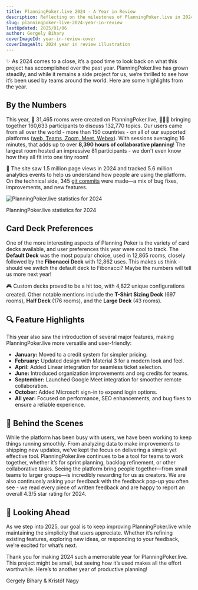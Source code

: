 ```yaml
---
title: PlanningPoker.live 2024 - A Year in Review
description: Reflecting on the milestones of PlanningPoker.live in 2024. From thousands of rooms created to exciting feature releases like Google Meet integration, explore how this project grew and connected teams worldwide.
slug: planningpoker-live-2024-year-in-review
lastUpdated: 2025/01/06
author: Gergely Bihary
coverImageId: year-in-review-cover
coverImageAlt: 2024 year in review illustration
---
```


✨ As 2024 comes to a close, it’s a good time to look back on what this project has accomplished over the past year. PlanningPoker.live has grown steadily, and while it remains a side project for us, we’re thrilled to see how it’s been used by teams around the world. Here are some highlights from the year.

## By the Numbers

This year, 🏢 31,465 rooms were created on PlanningPoker.live, 🧑‍🧑‍🧑 bringing together 160,633 participants to discuss 132,770 topics. Our users came from all over the world - more than 150 countries - on all of our supported platforms ([web, Teams, Zoom, Meet, Webex](https://planningpoker.live/integrations)). With sessions averaging 16 minutes, that adds up to over **8,390 hours of collaborative planning**! The largest room hosted an impressive 81 participants - we don't even know how they all fit into one tiny room!

🔄 The site saw 1.5 million page views in 2024 and tracked 5.6 million analytics events to help us understand how people are using the platform. On the technical side, 345 [git commits](https://github.com/biharygergo/card-estimator/commits/master/) were made—a mix of bug fixes, improvements, and new features.

<div class="image-container">
    <img alt="PlanningPoker.live statistics for 2024" src="https://res.cloudinary.com/dtvhnllmc/image/upload/c_scale,f_auto,w_1680,q_auto/v1711188812/Group_37_1_sgax77">
    <p>PlanningPoker.live statistics for 2024</p>
</div>

## Card Deck Preferences

One of the more interesting aspects of Planning Poker is the variety of card decks available, and user preferences this year were cool to track. The **Default Deck** was the most popular choice, used in 12,865 rooms, closely followed by the **Fibonacci Deck** with 12,862 uses. This makes us think - should we switch the default deck to Fibonacci? Maybe the numbers will tell us more next year!

🎮 Custom decks proved to be a hit too, with 4,822 unique configurations created. Other notable mentions include the **T-Shirt Sizing Deck** (697 rooms), **Half Deck** (176 rooms), and the **Large Deck** (43 rooms).

## 🔍 Feature Highlights

This year also saw the introduction of several major features, making PlanningPoker.live more versatile and user-friendly:

- **January:** Moved to a credit system for simpler pricing.
- **February:** Updated design with Material 3 for a modern look and feel.
- **April:** Added Linear integration for seamless ticket selection.
- **June:** Introduced organization improvements and org credits for teams.
- **September:** Launched Google Meet integration for smoother remote collaboration.
- **October:** Added Microsoft sign-in to expand login options.
- **All year:** Focused on performance, SEO enhancements, and bug fixes to ensure a reliable experience.

## 🚀 Behind the Scenes

While the platform has been busy with users, we have been working to keep things running smoothly. From analyzing data to make improvements to shipping new updates, we’ve kept the focus on delivering a simple yet effective tool. PlanningPoker.live continues to be a tool for teams to work together, whether it’s for sprint planning, backlog refinement, or other collaborative tasks. Seeing the platform bring people together—from small teams to larger groups—is incredibly rewarding for us as creators. We are also continuosly asking your feedback with the feedback pop-up you often see - we read every piece of written feedback and are happy to report an overall 4.3/5 star rating for 2024.

## 👀 Looking Ahead

As we step into 2025, our goal is to keep improving PlanningPoker.live while maintaining the simplicity that users appreciate. Whether it’s refining existing features, exploring new ideas, or responding to your feedback, we’re excited for what’s next.

Thank you for making 2024 such a memorable year for PlanningPoker.live. This project might be small, but seeing how it’s used makes all the effort worthwhile. Here’s to another year of productive planning!

Gergely Bihary & Kristóf Nagy
